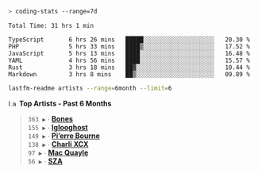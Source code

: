 ```zsh
> coding-stats --range=7d
```

<!--START_SECTION:waka-->

```text
Total Time: 31 hrs 1 min

TypeScript       6 hrs 26 mins   █████░░░░░░░░░░░░░░░░░░░░   20.30 %
PHP              5 hrs 33 mins   ████▒░░░░░░░░░░░░░░░░░░░░   17.52 %
JavaScript       5 hrs 13 mins   ████░░░░░░░░░░░░░░░░░░░░░   16.48 %
YAML             4 hrs 56 mins   ████░░░░░░░░░░░░░░░░░░░░░   15.57 %
Rust             3 hrs 18 mins   ██▓░░░░░░░░░░░░░░░░░░░░░░   10.44 %
Markdown         3 hrs 8 mins    ██▒░░░░░░░░░░░░░░░░░░░░░░   09.89 %
```

<!--END_SECTION:waka-->

```zsh
lastfm-readme artists --range=6month --limit=6
```

<!--START_LASTFM_ARTISTS:{"period": "6month", "rows": 6}-->
<a href="https://last.fm" target="_blank"><img src="https://user-images.githubusercontent.com/17434202/215290617-e793598d-d7c9-428f-9975-156db1ba89cc.svg" alt="Last.fm Logo" width="18" height="13"/></a> **Top Artists - Past 6 Months**

> `363 ▶️` ∙ **[Bones](https://www.last.fm/music/Bones)**<br/>
> `155 ▶️` ∙ **[Iglooghost](https://www.last.fm/music/Iglooghost)**<br/>
> `149 ▶️` ∙ **[Pi’erre Bourne](https://www.last.fm/music/Pi%E2%80%99erre+Bourne)**<br/>
> `138 ▶️` ∙ **[Charli XCX](https://www.last.fm/music/Charli+XCX)**<br/>
> `97 ▶️` ∙ **[Mac Quayle](https://www.last.fm/music/Mac+Quayle)**<br/>
> `56 ▶️` ∙ **[SZA](https://www.last.fm/music/SZA)**<br/>
<!--END_LASTFM_ARTISTS-->
